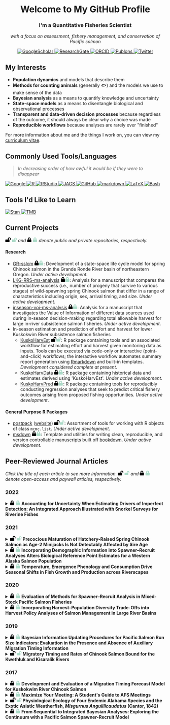 
<!-- This document was created by knitting the Rmarkdown file README.rmd -->
<h1 align="center">Welcome to My GitHub Profile</h1>
<h3 align="center">I'm a Quantitative Fisheries Scientist</h3>
<p align="center">
<em>with a focus on assessment, fishery management, and conservation of Pacific salmon</em>
</p>
<p align="center">
<a href="https://scholar.google.com/citations?user=kembVusAAAAJ&amp;hl=en">
<img src="http://img.shields.io/badge/-Google Scholar-2088FF?style=flat&amp;logo=google-scholar&amp;logoColor=ffffff" alt="GoogleScholar"/>
</a>
<a href="https://www.researchgate.net/profile/Benjamin-Staton">
<img src="http://img.shields.io/badge/-ResearchGate-2088FF?style=flat&amp;logo=researchgate&amp;logoColor=ffffff" alt="ResearchGate"/>
</a>
<a href="https://orcid.org/0000-0002-2342-3482">
<img src="http://img.shields.io/badge/-ORCID-2088FF?style=flat&amp;logo=ORCID&amp;logoColor=ffffff" alt="ORCID"/>
</a>
<a href="https://publons.com/researcher/3415841/benjamin-staton">
<img src="http://img.shields.io/badge/-Publons-2088FF?style=flat&amp;logo=Publons&amp;logoColor=ffffff" alt="Publons"/>
</a>
<a href="https://twitter.com/bstat0n">
<img src="http://img.shields.io/badge/-Twitter-2088FF?style=flat&amp;logo=Twitter&amp;logoColor=ffffff" alt="Twitter"/>
</a>
</p>

## My Interests

-   **Population dynamics** and models that describe them
-   **Methods for counting animals** (generally :fish:) and the models
    we use to make sense of the data
-   **Bayesian analysis** as a means to quantify knowledge and
    uncertainty
-   **State-space models** as a means to disentangle biological and
    observational processes
-   **Transparent and data-driven decision processes** because
    regardless of the outcome, it should always be clear why a choice
    was made
-   **Reproducible workflows** because analyses are rarely ever
    "finished"

For more information about me and the things I work on, you can view my
[curriculum
vitae](https://github.com/bstaton1/bstaton1/blob/master/assets/CV.pdf).

## Commonly Used Tools/Languages

> *In decreasing order of how awful it would be if they were to
> disappear*

<p>
<a href="https://www.google.com">
<img src="http://img.shields.io/badge/-Google-2088FF?style=flat&amp;logo=Google&amp;logoColor=ffffff" alt="Google"/>
</a>
<a href="https://www.r-project.org/">
<img src="http://img.shields.io/badge/-R-2088FF?style=flat&amp;logo=R&amp;logoColor=ffffff" alt="R"/>
</a>
<a href="https://rstudio.com/">
<img src="http://img.shields.io/badge/-RStudio-2088FF?style=flat&amp;logo=RStudio&amp;logoColor=ffffff" alt="RStudio"/>
</a>
<a href="http://mcmc-jags.sourceforge.net/">
<img src="http://img.shields.io/badge/-JAGS-2088FF?style=flat" alt="JAGS"/>
</a>
<a href="https://github.com/bstaton1">
<img src="http://img.shields.io/badge/-GitHub-2088FF?style=flat&amp;logo=github&amp;logoColor=ffffff" alt="GitHub"/>
</a>
<a href="https://www.markdownguide.org/">
<img src="http://img.shields.io/badge/-markdown-2088FF?style=flat&amp;logo=markdown&amp;logoColor=ffffff" alt="markdown"/>
</a>
<a href="https://www.latex-project.org/">
<img src="http://img.shields.io/badge/-LaTeX-2088FF?style=flat&amp;logo=latex&amp;logoColor=ffffff" alt="LaTeX"/>
</a>
<a href="https://www.gnu.org/software/bash/">
<img src="http://img.shields.io/badge/-Bash-2088FF?style=flat&amp;logo=gnu-bash&amp;logoColor=ffffff" alt="Bash"/>
</a>
</p>

## Tools I'd Like to Learn

<p>
<a href="https://mc-stan.org/">
<img src="http://img.shields.io/badge/-Stan-2088FF?style=flat" alt="Stan"/>
</a>
<a href="https://github.com/kaskr/adcomp/wiki">
<img src="http://img.shields.io/badge/-TMB-2088FF?style=flat" alt="TMB"/>
</a>
</p>

## Current Projects

<p>
<img src="https://raw.githubusercontent.com/bstaton1/bstaton1/add-grey-icons/assets/lock-open.svg#gh-light-mode-only" height="15"/>
<img src="https://raw.githubusercontent.com/bstaton1/bstaton1/add-grey-icons/assets/lock-open-dark.svg#gh-dark-mode-only" height="15"/>
<em>and</em>
<img src="https://raw.githubusercontent.com/bstaton1/bstaton1/add-grey-icons/assets/lock.svg#gh-light-mode-only" height="15"/>
<img src="https://raw.githubusercontent.com/bstaton1/bstaton1/add-grey-icons/assets/lock-dark.svg#gh-dark-mode-only" height="15"/>
<em>denote public and private repositories, respectively.</em>
</p>

#### Research

-   [GR-sslcm](https://github.com/bstaton1/GR-sslcm)
    <img src=https://raw.githubusercontent.com/bstaton1/bstaton1/add-grey-icons/assets/lock.svg#gh-light-mode-only height=15/><img src=https://raw.githubusercontent.com/bstaton1/bstaton1/add-grey-icons/assets/lock-dark.svg#gh-dark-mode-only height=15/>:
    Development of a state-space life cycle model for spring Chinook
    salmon in the Grande Ronde River basin of northeastern Oregon.
    *Under active development*.
-   [LKG-RRS-ms-analysis]()
    <img src=https://raw.githubusercontent.com/bstaton1/bstaton1/add-grey-icons/assets/lock.svg#gh-light-mode-only height=15/><img src=https://raw.githubusercontent.com/bstaton1/bstaton1/add-grey-icons/assets/lock-dark.svg#gh-dark-mode-only height=15/>:
    Analysis for a manuscript that compares the reproductive success
    (i.e., number of progeny that survive to various stages) of
    wild-spawning spring Chinook salmon that differ in a range of
    characteristics including origin, sex, arrival timing, and size.
    *Under active development*.
-   [inseason-voi-ms-analysis](https://github.com/bstaton1/inseason-voi-ms-analysis)
    <img src=https://raw.githubusercontent.com/bstaton1/bstaton1/add-grey-icons/assets/lock.svg#gh-light-mode-only height=15/><img src=https://raw.githubusercontent.com/bstaton1/bstaton1/add-grey-icons/assets/lock-dark.svg#gh-dark-mode-only height=15/>:
    Analysis for a manuscript that investigates the Value of Information
    of different data sources used during in-season decision-making
    regarding total allowable harvest for large in-river subsistence
    salmon fisheries. *Under active development*.
-   In-season estimation and prediction of effort and harvest for lower
    Kuskokwim River subsistence salmon fisheries
    -   [KuskoHarvEst](https://github.com/bstaton1/KuskoHarvEst)
        <img src=https://raw.githubusercontent.com/bstaton1/bstaton1/add-grey-icons/assets/lock-open.svg#gh-light-mode-only height=15/><img src=https://raw.githubusercontent.com/bstaton1/bstaton1/add-grey-icons/assets/lock-open-dark.svg#gh-dark-mode-only height=15/>:
        R package containing tools and an associated workflow for
        estimating effort and harvest given monitoring data as inputs.
        Tools can be executed via code-only or interactive
        (point-and-click) workflows; the interactive workflow automates
        summary report generation using
        [Rmarkdown](https://rmarkdown.rstudio.com/) and built-in
        templates. *Development considered complete at present*.
    -   [KuskoHarvData](https://github.com/bstaton1/KuskoHarvData)
        <img src=https://raw.githubusercontent.com/bstaton1/bstaton1/add-grey-icons/assets/lock.svg#gh-light-mode-only height=15/><img src=https://raw.githubusercontent.com/bstaton1/bstaton1/add-grey-icons/assets/lock-dark.svg#gh-dark-mode-only height=15/>:
        R package containing historical data and estimates derived using
        'KuskoHarvEst'. *Under active development*.
    -   [KuskoHarvPred](https://github.com/bstaton1/KuskoHarvPred)
        <img src=https://raw.githubusercontent.com/bstaton1/bstaton1/add-grey-icons/assets/lock.svg#gh-light-mode-only height=15/><img src=https://raw.githubusercontent.com/bstaton1/bstaton1/add-grey-icons/assets/lock-dark.svg#gh-dark-mode-only height=15/>:
        R package containing tools for reproducibly conducting
        regression analyses that seek to predict critical fishery
        outcomes arising from proposed fishing opportunities. *Under
        active development*.

#### General Purpose R Packages

-   [postpack](https://github.com/bstaton1/postpack)
    ([website](https://bstaton1.github.io/postpack/))
    <img src=https://raw.githubusercontent.com/bstaton1/bstaton1/add-grey-icons/assets/lock-open.svg#gh-light-mode-only height=15/><img src=https://raw.githubusercontent.com/bstaton1/bstaton1/add-grey-icons/assets/lock-open-dark.svg#gh-dark-mode-only height=15/>:
    Assortment of tools for working with R objects of class `mcmc.list`.
    *Under active development*.
-   [msdown](https://github.com/bstaton1/msdown)
    <img src=https://raw.githubusercontent.com/bstaton1/bstaton1/add-grey-icons/assets/lock.svg#gh-light-mode-only height=15/><img src=https://raw.githubusercontent.com/bstaton1/bstaton1/add-grey-icons/assets/lock-dark.svg#gh-dark-mode-only height=15/>:
    Template and utilities for writing clean, reproducible, and version
    controllable manuscripts built off
    [bookdown](https://pkgs.rstudio.com/bookdown). *Under active
    development*.

## Peer-Reviewed Journal Articles

<p>
<em>Click the title of each article to see more information.</em>
<img src="https://raw.githubusercontent.com/bstaton1/bstaton1/add-grey-icons/assets/lock-open.svg#gh-light-mode-only" height="15"/>
<img src="https://raw.githubusercontent.com/bstaton1/bstaton1/add-grey-icons/assets/lock-open-dark.svg#gh-dark-mode-only" height="15"/>
<em>and</em>
<img src="https://raw.githubusercontent.com/bstaton1/bstaton1/add-grey-icons/assets/lock.svg#gh-light-mode-only" height="15"/>
<img src="https://raw.githubusercontent.com/bstaton1/bstaton1/add-grey-icons/assets/lock-dark.svg#gh-dark-mode-only" height="15"/>
<em>denote open-access and paywall articles, respectively.</em>
</p>

### 2022

<details>
<summary>
<img src="https://raw.githubusercontent.com/bstaton1/bstaton1/add-grey-icons/assets/lock.svg#gh-light-mode-only" height="15"/>
<img src="https://raw.githubusercontent.com/bstaton1/bstaton1/add-grey-icons/assets/lock-dark.svg#gh-dark-mode-only" height="15"/>
<strong>Accounting for Uncertainty When Estimating Drivers of Imperfect Detection: An Integrated Approach Illustrated with Snorkel Surveys for Riverine Fishes</strong>
</summary>
<p></p>
<img src="https://raw.githubusercontent.com/bstaton1/bstaton1/add-grey-icons/assets/book.svg#gh-light-mode-only" height="15"/>
<img src="https://raw.githubusercontent.com/bstaton1/bstaton1/add-grey-icons/assets/book-dark.svg#gh-dark-mode-only" height="15"/>
<strong>
<em>JOURNAL</em>
</strong>
<p>
<em>Fisheries Research,</em>
249: 106209
<br/>
<a href="https://doi.org/10.1016/j.fishres.2021.106209">
<img src="https://zenodo.org/badge/DOI/10.1016/j.fishres.2021.106209.svg" alt="DOI"/>
</a>
<br/>
</p>
<img src="https://raw.githubusercontent.com/bstaton1/bstaton1/add-grey-icons/assets/users.svg#gh-light-mode-only" height="15"/>
<img src="https://raw.githubusercontent.com/bstaton1/bstaton1/add-grey-icons/assets/users-dark.svg#gh-dark-mode-only" height="15"/>
<strong>
<em>AUTHORS</em>
</strong>
<p><strong>Staton, B. A,</strong> C. Justice, S. White, E. R. Sedell, L. A. Burns, and M. J. Kaylor</p>
<img src="https://raw.githubusercontent.com/bstaton1/bstaton1/add-grey-icons/assets/book-reader.svg#gh-light-mode-only" height="15"/>
<img src="https://raw.githubusercontent.com/bstaton1/bstaton1/add-grey-icons/assets/book-reader-dark.svg#gh-dark-mode-only" height="15"/>
<strong>
<em>ABSTRACT</em>
</strong>
<p align="justify">Imperfect detection is a common issue affecting the accuracy of surveys that quantify animal abundance and distribution. To quantify detectability, counts are often calibrated to independent measures of abundance (e.g., via mark-recapture) but stochastic sampling variability in both data types is not typically accounted for. This practice may cause detectability to be quantified inaccurately and lead to overly confident predictions for out-of-sample applications. Our objective was to develop, apply, and simulation-test an integrated approach for quantifying detectability that better-accommodates uncertainty in the data. The method assumes mark-recapture and count surveys sample the same local abundance with error, allowing the construction of a joint likelihood function for both data sets. The model estimates coefficients that link detection probability to local covariates through a logit-linear model, which enables correcting counts for imperfect detection in locations where mark-recapture data are unavailable. We illustrate the application of the model with an empirical data set of over 100 paired snorkel count and mark-recapture electrofishing surveys for riverine salmonids in northeastern Oregon. Covariates that best explained heterogeneity in detectability included species, visibility, and channel unit type and depth, though substantial variability was attributed to site-level random effects. Estimated detection probability ranged from 0.02 to 0.92 among surveys and was higher for Chinook Salmon (<em>Oncorhynchus tshawytscha</em>) juveniles (mean: 0.38) than for steelhead/Rainbow Trout (<em>O. mykiss</em>; mean: 0.24). Simulation analyses revealed that our integrated model performed better (relative to a method that treated mark-recapture abundance estimates as known without error) with respect to (i) selection of covariates, (ii) credible interval coverage, (iii) accuracy of estimated random variability terms, and (iv) reduced sensitivity to violated mark-recapture assumptions surrounding behavioral effects. This model represents an improvement over simpler calibration methods, particularly for snorkel surveys, by applying more a rigorous statistical treatment of sources of variability while explicitly describing the mechanistic link between local conditions and detectability. The analytical methods we illustrate are general and could be broadly applied to quantify detectability in other biological surveys with paired abundance and count data.</p>
<img src="https://raw.githubusercontent.com/bstaton1/bstaton1/add-grey-icons/assets/code.svg#gh-light-mode-only" height="15"/>
<img src="https://raw.githubusercontent.com/bstaton1/bstaton1/add-grey-icons/assets/code-dark.svg#gh-dark-mode-only" height="15"/>
<strong>
<em>CODE/DATA</em>
</strong>
<br/>
<strong>Repository:</strong>
<a href="https://github.com/bstaton1/snk-eff-ms-analysis">bstaton1/snk-eff-ms-analysis</a>
<br/>
<strong>Archive:</strong>
<a href="https://doi.org/10.5281/zenodo.3928691">
<img src="https://zenodo.org/badge/DOI/10.5281/zenodo.3928691.svg" alt="DOI"/>
</a>
<p></p>
</details>

### 2021

<details>
<summary>
<img src="https://raw.githubusercontent.com/bstaton1/bstaton1/add-grey-icons/assets/lock-open.svg#gh-light-mode-only" height="15"/>
<img src="https://raw.githubusercontent.com/bstaton1/bstaton1/add-grey-icons/assets/lock-open-dark.svg#gh-dark-mode-only" height="15"/>
<strong>Precocious Maturation of Hatchery-Raised Spring Chinook Salmon as Age-2 Minijacks Is Not Detectably Affected by Sire Age</strong>
</summary>
<p></p>
<img src="https://raw.githubusercontent.com/bstaton1/bstaton1/add-grey-icons/assets/book.svg#gh-light-mode-only" height="15"/>
<img src="https://raw.githubusercontent.com/bstaton1/bstaton1/add-grey-icons/assets/book-dark.svg#gh-dark-mode-only" height="15"/>
<strong>
<em>JOURNAL</em>
</strong>
<p>
<em>Transactions of the American Fisheries Society,</em>
In Press
<br/>
<a href="https://doi.org/10.1002/tafs.10343">
<img src="https://zenodo.org/badge/DOI/10.1002/tafs.10343.svg" alt="DOI"/>
</a>
<br/>
</p>
<img src="https://raw.githubusercontent.com/bstaton1/bstaton1/add-grey-icons/assets/users.svg#gh-light-mode-only" height="15"/>
<img src="https://raw.githubusercontent.com/bstaton1/bstaton1/add-grey-icons/assets/users-dark.svg#gh-dark-mode-only" height="15"/>
<strong>
<em>AUTHORS</em>
</strong>
<p>Galbreath, P. F, <strong>B. A. Staton</strong>, H. M. Nuetzel, C. A. Stockton, C. M. Knudsen, L. R. Medeiros, I. J. Koch, W. J. Bosch, and A. L. Pierce</p>
<img src="https://raw.githubusercontent.com/bstaton1/bstaton1/add-grey-icons/assets/book-reader.svg#gh-light-mode-only" height="15"/>
<img src="https://raw.githubusercontent.com/bstaton1/bstaton1/add-grey-icons/assets/book-reader-dark.svg#gh-dark-mode-only" height="15"/>
<strong>
<em>ABSTRACT</em>
</strong>
<p align="justify">Juvenile males produced in spring Chinook Salmon <em>Oncorhynchus tshawytscha</em> hatchery programs can exhibit high rates of maturation in freshwater as 2-year-old "minijacks." This phenomenon is associated with high feeding rates and increased size and/or growth that juveniles experience in the hatchery environment, though studies also support a genetic component affecting age of maturation among salmonids, including precocious maturation in freshwater. This prompted a study to test whether the age of natural-origin spring Chinook Salmon broodstock affects the rate at which their hatchery-raised male progeny mature as age-2 minijacks. In three consecutive brood years, we factorially mated age-4 adult females with age-3, age-4, and age-5 adult (jacks) male broodstock. In the latter two brood years, we also incorporated age-1 precocious parr (microjacks) as sires. After communal rearing to the smolt stage (age 1), male juveniles were characterized as immature or as maturing minijacks based on plasma 11-ketotestosterone concentration, and each was identified to its respective full-sib progeny group via genetic parentage analysis. A generalized linear mixed model, performed for each brood year separately, was used to characterize expected precocious maturation rates by sire age, while controlling for potential effects of smolt body weight and individual parent identities. Multiple comparisons across sire ages within brood years were used to evaluate relative rates of precocious maturation. Estimates of the probability of minijack maturation among families within sire ages and brood years varied from as much as 0% to 100%, and no consistent effect of sire age on precocious maturation rate was observed. Exploratory analyses investigating additional effects of egg size, dam length, and spawn date also failed to identify consistent predictors of precocious maturation. Instead, variability was largely attributed to both dam- and sire-specific effects, indicating a heritable component to precocious maturation, though not detectably associated with other measured attributes.</p>
<img src="https://raw.githubusercontent.com/bstaton1/bstaton1/add-grey-icons/assets/code.svg#gh-light-mode-only" height="15"/>
<img src="https://raw.githubusercontent.com/bstaton1/bstaton1/add-grey-icons/assets/code-dark.svg#gh-dark-mode-only" height="15"/>
<strong>
<em>CODE/DATA</em>
</strong>
<br/>
<strong>Repository:</strong>
<a href="https://github.com/bstaton1/cesrf-minijack-rates">bstaton1/cesrf-minijack-rates</a>
<br/>
<strong>Archive:</strong>
<a href="https://doi.org/10.5281/zenodo.4730682">
<img src="https://zenodo.org/badge/DOI/10.5281/zenodo.4730682.svg" alt="DOI"/>
</a>
<p></p>
</details>
<details>
<summary>
<img src="https://raw.githubusercontent.com/bstaton1/bstaton1/add-grey-icons/assets/lock.svg#gh-light-mode-only" height="15"/>
<img src="https://raw.githubusercontent.com/bstaton1/bstaton1/add-grey-icons/assets/lock-dark.svg#gh-dark-mode-only" height="15"/>
<strong>Incorporating Demographic Information into Spawner&#8211;Recruit Analyses Alters Biological Reference Point Estimates for a Western Alaska Salmon Population</strong>
</summary>
<p></p>
<img src="https://raw.githubusercontent.com/bstaton1/bstaton1/add-grey-icons/assets/book.svg#gh-light-mode-only" height="15"/>
<img src="https://raw.githubusercontent.com/bstaton1/bstaton1/add-grey-icons/assets/book-dark.svg#gh-dark-mode-only" height="15"/>
<strong>
<em>JOURNAL</em>
</strong>
<p>
<em>Canadian Journal of Fisheries and Aquatic Sciences,</em>
78(12): 1755-1769
<br/>
<a href="https://doi.org/10.1139/cjfas-2020-0478">
<img src="https://zenodo.org/badge/DOI/10.1139/cjfas-2020-0478.svg" alt="DOI"/>
</a>
<br/>
</p>
<img src="https://raw.githubusercontent.com/bstaton1/bstaton1/add-grey-icons/assets/users.svg#gh-light-mode-only" height="15"/>
<img src="https://raw.githubusercontent.com/bstaton1/bstaton1/add-grey-icons/assets/users-dark.svg#gh-dark-mode-only" height="15"/>
<strong>
<em>AUTHORS</em>
</strong>
<p><strong>Staton, B. A,</strong> M. J. Catalano, S. J. Fleischman, and J. Ohlberger</p>
<img src="https://raw.githubusercontent.com/bstaton1/bstaton1/add-grey-icons/assets/book-reader.svg#gh-light-mode-only" height="15"/>
<img src="https://raw.githubusercontent.com/bstaton1/bstaton1/add-grey-icons/assets/book-reader-dark.svg#gh-dark-mode-only" height="15"/>
<strong>
<em>ABSTRACT</em>
</strong>
<p align="justify">Changes over time in age, sex, and length-at-age of returning Pacific salmon have been widely observed, suggesting concurrent declines in per capita reproductive output. Thus, assessment models assuming stationary reproductive output may inaccurately estimate biological reference points that inform harvest policies. We extended age-structured state-space spawner&#8211;recruit models to accommodate demographic time trends and fishery selectivity to investigate temporal changes in reference points using Kuskokwim River Chinook salmon (<em>Oncorhynchus tshawytscha</em>). We illustrate that observed demographic changes have likely reduced per capita reproductive output in an additive manner, for example, models including changes in both length-at-age and age composition showed larger declines than models incorporating only one time trend. Translated into biological reference points using a yield-per-recruit algorithm, we found escapement needed for maximum sustained catch has likely increased over time, but the magnitude further depended on size-selective harvest (i.e., larger increases for reference points based on larger mesh gillnets). Compared to traditional salmon assessments, our approach that acknowledges demographic time trends allows more complete use of available data and facilitates evaluating trade-offs among gear-specific harvest policies.</p>
<img src="https://raw.githubusercontent.com/bstaton1/bstaton1/add-grey-icons/assets/code.svg#gh-light-mode-only" height="15"/>
<img src="https://raw.githubusercontent.com/bstaton1/bstaton1/add-grey-icons/assets/code-dark.svg#gh-dark-mode-only" height="15"/>
<strong>
<em>CODE/DATA</em>
</strong>
<br/>
<strong>Repository:</strong>
<a href="https://github.com/bstaton1/esc-qual-ms-analysis">bstaton1/esc-qual-ms-analysis</a>
<br/>
<strong>Archive:</strong>
<a href="https://doi.org/10.5281/zenodo.4382757">
<img src="https://zenodo.org/badge/DOI/10.5281/zenodo.4382757.svg" alt="DOI"/>
</a>
<p></p>
</details>
<details>
<summary>
<img src="https://raw.githubusercontent.com/bstaton1/bstaton1/add-grey-icons/assets/lock.svg#gh-light-mode-only" height="15"/>
<img src="https://raw.githubusercontent.com/bstaton1/bstaton1/add-grey-icons/assets/lock-dark.svg#gh-dark-mode-only" height="15"/>
<strong>Temperature, Emergence Phenology and Consumption Drive Seasonal Shifts in Fish Growth and Production across Riverscapes</strong>
</summary>
<p></p>
<img src="https://raw.githubusercontent.com/bstaton1/bstaton1/add-grey-icons/assets/book.svg#gh-light-mode-only" height="15"/>
<img src="https://raw.githubusercontent.com/bstaton1/bstaton1/add-grey-icons/assets/book-dark.svg#gh-dark-mode-only" height="15"/>
<strong>
<em>JOURNAL</em>
</strong>
<p>
<em>Journal of Animal Ecology,</em>
90(7): 1727-1741
<br/>
<a href="https://doi.org/10.1111/1365-2656.13491">
<img src="https://zenodo.org/badge/DOI/10.1111/1365-2656.13491.svg" alt="DOI"/>
</a>
<br/>
</p>
<img src="https://raw.githubusercontent.com/bstaton1/bstaton1/add-grey-icons/assets/users.svg#gh-light-mode-only" height="15"/>
<img src="https://raw.githubusercontent.com/bstaton1/bstaton1/add-grey-icons/assets/users-dark.svg#gh-dark-mode-only" height="15"/>
<strong>
<em>AUTHORS</em>
</strong>
<p>Kaylor, M. J, C. Justice, J. B. Armstrong, <strong>B. A. Staton</strong>, L. A. Burns, E. Sedell, and S. M. White</p>
<img src="https://raw.githubusercontent.com/bstaton1/bstaton1/add-grey-icons/assets/book-reader.svg#gh-light-mode-only" height="15"/>
<img src="https://raw.githubusercontent.com/bstaton1/bstaton1/add-grey-icons/assets/book-reader-dark.svg#gh-dark-mode-only" height="15"/>
<strong>
<em>ABSTRACT</em>
</strong>
<p align="justify">(1) Changes in biophysical conditions through time generate spatial and temporal variability in habitat quality across landscapes. For river ecosystems, researchers are increasingly able to characterize spatial and temporal patterns in habitat conditions, referred to as shifting habitat mosaics, yet rarely demonstrate how this translates into corresponding biological processes such as organism growth and production. (2) We assessed spatial patterns and processes determining seasonal changes in juvenile Chinook Salmon <em>Oncorhynchus tshawytscha</em> size, growth and production over 30&#8211;40 km in two NE Oregon subbasins. (3) We quantified seasonal patterns of growth by combining estimated emergence dates and body size distributions in July and September. We then used analysis of bioenergetics, empirical fish diets and spatial models incorporating temperature, habitat and population density to evaluate mechanisms driving spatiotemporal patterns of growth. Lastly, we quantified seasonal contributions to individual fish growth and to total production as a function of position within the stream network. (4) Spatial heterogeneity in incubation temperatures corresponded to later estimated emergence timing with distance upstream in both subbasins. During spring, estimated growth rates decreased with distance upstream, and coupled with emergence patterns, resulted in pronounced longitudinal gradients in body size by July. During summer, spatial patterns of growth reversed, with greater diet ration sizes and growth efficiencies upstream than downstream. These opposing spatiotemporal patterns of emergence timing and seasonal growth rates produced longitudinal gradients in the proportion of fish growth achieved in spring versus summer, with up to 80% of an individual's growth occurring in spring at downstream sites but as low as 10% at upstream sites. Coupling longitudinal patterns of fish density and growth revealed that in one subbasin the majority (65%) of total production occurred in spring, while in the other, in which fish were concentrated in headwaters, the majority (60%) of production occurred in summer. (5) While recent work has emphasized inter-annual shifts in fish production across large spatial scales, this study demonstrates that longitudinal gradients of fish growth and production can reverse across seasons, and reveals important contributions of warmer, downstream habitats to overall production that occurred during cooler times of the year.</p>
<img src="https://raw.githubusercontent.com/bstaton1/bstaton1/add-grey-icons/assets/code.svg#gh-light-mode-only" height="15"/>
<img src="https://raw.githubusercontent.com/bstaton1/bstaton1/add-grey-icons/assets/code-dark.svg#gh-dark-mode-only" height="15"/>
<strong>
<em>CODE/DATA</em>
</strong>
<br/>
<strong>Repository:</strong>
<a href="https://github.com/mjkaylor/JoAE_data_archive">mjkaylor/JoAE_data_archive</a>
<br/>
<strong>Archive:</strong>
<a href="https://doi.org/10.5281/zenodo.4627774">
<img src="https://zenodo.org/badge/DOI/10.5281/zenodo.4627774.svg" alt="DOI"/>
</a>
<p></p>
</details>

### 2020

<details>
<summary>
<img src="https://raw.githubusercontent.com/bstaton1/bstaton1/add-grey-icons/assets/lock.svg#gh-light-mode-only" height="15"/>
<img src="https://raw.githubusercontent.com/bstaton1/bstaton1/add-grey-icons/assets/lock-dark.svg#gh-dark-mode-only" height="15"/>
<strong>Evaluation of Methods for Spawner&#8211;Recruit Analysis in Mixed-Stock Pacific Salmon Fisheries</strong>
</summary>
<p></p>
<img src="https://raw.githubusercontent.com/bstaton1/bstaton1/add-grey-icons/assets/book.svg#gh-light-mode-only" height="15"/>
<img src="https://raw.githubusercontent.com/bstaton1/bstaton1/add-grey-icons/assets/book-dark.svg#gh-dark-mode-only" height="15"/>
<strong>
<em>JOURNAL</em>
</strong>
<p>
<em>Canadian Journal of Fisheries and Aquatic Sciences,</em>
77(7): 1149-1162
<br/>
<a href="https://doi.org/10.1139/cjfas-2019-0281">
<img src="https://zenodo.org/badge/DOI/10.1139/cjfas-2019-0281.svg" alt="DOI"/>
</a>
<br/>
</p>
<img src="https://raw.githubusercontent.com/bstaton1/bstaton1/add-grey-icons/assets/users.svg#gh-light-mode-only" height="15"/>
<img src="https://raw.githubusercontent.com/bstaton1/bstaton1/add-grey-icons/assets/users-dark.svg#gh-dark-mode-only" height="15"/>
<strong>
<em>AUTHORS</em>
</strong>
<p><strong>Staton, B. A,</strong> M. J. Catalano, B. M. Connors, L. G. C. Jr, M. L. Jones, C. J. Walters, S. J. Fleischman, and D. C. Gwinn</p>
<img src="https://raw.githubusercontent.com/bstaton1/bstaton1/add-grey-icons/assets/book-reader.svg#gh-light-mode-only" height="15"/>
<img src="https://raw.githubusercontent.com/bstaton1/bstaton1/add-grey-icons/assets/book-reader-dark.svg#gh-dark-mode-only" height="15"/>
<strong>
<em>ABSTRACT</em>
</strong>
<p align="justify">Salmon populations harvested in mixed-stock fisheries can exhibit genotypic, behavioral, and life history diversity that can lead to heterogeneity in population productivity and size. Methods to quantify this heterogeneity among populations in mixed-stock fisheries are not well-established but are critical to assessing harvest&#8211;biodiversity trade-offs when setting harvest policies. We developed an integrated, age-structured, state-space model that allows for more complete use of available data and sharing of information than simpler methods. We compared a suite of state-space models of varying structural complexity to simpler regression-based approaches and, as an example case, fitted them to data from 13 Chinook salmon (<em>Oncorhynchus tshawytscha</em>) populations in the Kuskokwim drainage in western Alaska. We found biological and policy conclusions were largely consistent among state-space models but differed strongly from regression-based approaches. Simulation trials illustrated our state-space models were largely unbiased with respect to spawner&#8211;recruit parameters, abundance states, and derived biological reference points, whereas the regression-based approaches showed substantial bias. These findings suggest our state-space model shows promise for informing harvest policy evaluations of harvest&#8211;biodiversity trade-offs in mixed-stock salmon fisheries.</p>
<img src="https://raw.githubusercontent.com/bstaton1/bstaton1/add-grey-icons/assets/code.svg#gh-light-mode-only" height="15"/>
<img src="https://raw.githubusercontent.com/bstaton1/bstaton1/add-grey-icons/assets/code-dark.svg#gh-dark-mode-only" height="15"/>
<strong>
<em>CODE/DATA</em>
</strong>
<br/>
<strong>Repository:</strong>
<a href="https://github.com/bstaton1/mixed-stockSRA">bstaton1/mixed-stockSRA</a>
<br/>
<strong>Archive:</strong>
<a href="https://doi.org/10.5281/zenodo.3375006">
<img src="https://zenodo.org/badge/DOI/10.5281/zenodo.3375006.svg" alt="DOI"/>
</a>
<p></p>
</details>
<details>
<summary>
<img src="https://raw.githubusercontent.com/bstaton1/bstaton1/add-grey-icons/assets/lock.svg#gh-light-mode-only" height="15"/>
<img src="https://raw.githubusercontent.com/bstaton1/bstaton1/add-grey-icons/assets/lock-dark.svg#gh-dark-mode-only" height="15"/>
<strong>Incorporating Harvest&#8211;Population Diversity Trade-Offs into Harvest Policy Analyses of Salmon Management in Large River Basins</strong>
</summary>
<p></p>
<img src="https://raw.githubusercontent.com/bstaton1/bstaton1/add-grey-icons/assets/book.svg#gh-light-mode-only" height="15"/>
<img src="https://raw.githubusercontent.com/bstaton1/bstaton1/add-grey-icons/assets/book-dark.svg#gh-dark-mode-only" height="15"/>
<strong>
<em>JOURNAL</em>
</strong>
<p>
<em>Canadian Journal of Fisheries and Aquatic Sciences,</em>
77(6): 1076-1089
<br/>
<a href="https://doi.org/10.1139/cjfas-2019-0282">
<img src="https://zenodo.org/badge/DOI/10.1139/cjfas-2019-0282.svg" alt="DOI"/>
</a>
<br/>
</p>
<img src="https://raw.githubusercontent.com/bstaton1/bstaton1/add-grey-icons/assets/users.svg#gh-light-mode-only" height="15"/>
<img src="https://raw.githubusercontent.com/bstaton1/bstaton1/add-grey-icons/assets/users-dark.svg#gh-dark-mode-only" height="15"/>
<strong>
<em>AUTHORS</em>
</strong>
<p>Connors, B. M, <strong>B. Staton</strong>, L. Coggins, C. Walters, M. Jones, D. Gwinn, M. Catalano, and S. Fleischman</p>
<img src="https://raw.githubusercontent.com/bstaton1/bstaton1/add-grey-icons/assets/book-reader.svg#gh-light-mode-only" height="15"/>
<img src="https://raw.githubusercontent.com/bstaton1/bstaton1/add-grey-icons/assets/book-reader-dark.svg#gh-dark-mode-only" height="15"/>
<strong>
<em>ABSTRACT</em>
</strong>
<p align="justify">Accounting for population diversity can be critical to the sustainable management of mixed-stock fisheries because harvest rates that can be sustained by productive populations may come at the cost of overfishing less productive ones. While these harvest&#8211;diversity trade-offs are well-recognized, their consequences for harvest policy performance are not often explicitly evaluated in contemporary fisheries management. We use closed-loop simulations to evaluate the ability of alternative harvest policies to meet population diversity and fishery objectives for one of the largest subsistence Chinook salmon (<em>Oncorhynchus tshawytscha</em>) fisheries in the world (Kuskokwim River Basin in western Alaska). We found clear evidence of population diversity that resulted in asymmetric trade-offs among fishery and conservation objectives whereby policies that forgo relatively small amounts of harvest result in relatively large increases in equitable access to Chinook and elimination of risk of weak stock extirpation. The performance of alternative harvest policies, and the magnitude of trade-offs, were sensitive to regime shifts and uncertainty in the drivers of recruitment variation. However, we found that harvest policies that prioritized meeting minimum subsistence needs were unlikely to jeopardize long-term sustainability.</p>
<img src="https://raw.githubusercontent.com/bstaton1/bstaton1/add-grey-icons/assets/code.svg#gh-light-mode-only" height="15"/>
<img src="https://raw.githubusercontent.com/bstaton1/bstaton1/add-grey-icons/assets/code-dark.svg#gh-dark-mode-only" height="15"/>
<strong>
<em>CODE/DATA</em>
</strong>
<br/>
<strong>Repository:</strong>
<a href="https://github.com/brendanmichaelconnors/Kusko-harvest-diversity-tradeoffs">brendanmichaelconnors/Kusko-harvest-diversity-tradeoffs</a>
<br/>
<strong>Archive:</strong>
<a href="https://doi.org/10.5281/zenodo.3375124">
<img src="https://zenodo.org/badge/DOI/10.5281/zenodo.3375124.svg" alt="DOI"/>
</a>
<p></p>
</details>

### 2019

<details>
<summary>
<img src="https://raw.githubusercontent.com/bstaton1/bstaton1/add-grey-icons/assets/lock.svg#gh-light-mode-only" height="15"/>
<img src="https://raw.githubusercontent.com/bstaton1/bstaton1/add-grey-icons/assets/lock-dark.svg#gh-dark-mode-only" height="15"/>
<strong>Bayesian Information Updating Procedures for Pacific Salmon Run Size Indicators: Evaluation in the Presence and Absence of Auxiliary Migration Timing Information</strong>
</summary>
<p></p>
<img src="https://raw.githubusercontent.com/bstaton1/bstaton1/add-grey-icons/assets/book.svg#gh-light-mode-only" height="15"/>
<img src="https://raw.githubusercontent.com/bstaton1/bstaton1/add-grey-icons/assets/book-dark.svg#gh-dark-mode-only" height="15"/>
<strong>
<em>JOURNAL</em>
</strong>
<p>
<em>Canadian Journal of Fisheries and Aquatic Sciences,</em>
76(10): 419-431
<br/>
<a href="https://doi.org/10.1139/cjfas-2018-0176">
<img src="https://zenodo.org/badge/DOI/10.1139/cjfas-2018-0176.svg" alt="DOI"/>
</a>
<br/>
</p>
<img src="https://raw.githubusercontent.com/bstaton1/bstaton1/add-grey-icons/assets/users.svg#gh-light-mode-only" height="15"/>
<img src="https://raw.githubusercontent.com/bstaton1/bstaton1/add-grey-icons/assets/users-dark.svg#gh-dark-mode-only" height="15"/>
<strong>
<em>AUTHORS</em>
</strong>
<p>Staton, B. A. and M. J. Catalano</p>
<img src="https://raw.githubusercontent.com/bstaton1/bstaton1/add-grey-icons/assets/book-reader.svg#gh-light-mode-only" height="15"/>
<img src="https://raw.githubusercontent.com/bstaton1/bstaton1/add-grey-icons/assets/book-reader-dark.svg#gh-dark-mode-only" height="15"/>
<strong>
<em>ABSTRACT</em>
</strong>
<p align="justify">Preseason forecasts of Pacific salmon run size are notoriously uncertain and are thus often updated using various abundance indices collected during the run. However, interpretation of these in-season indices is confounded by uncertainty in migration timing. We assessed the performance of two Bayesian information-updating procedures for Kuskokwim River Chinook salmon (<em>Oncorhynchus tshawytscha</em>), one that uses auxiliary run timing information and one that does not, and compared the performance with methods that did not involve updating. We found that in-season Bayesian updating provided more accurate run size estimates during the time when harvest decisions needed to be made, but that the incorporation of run timing forecasts had little utility in terms of providing more accurate run size estimates. The latter finding is conditional on the performance of the run timing forecast model we used; a more accurate timing forecast model might yield a different conclusion. The Bayesian approach we developed provided a probabilistic expression of run size beliefs, which could be useful in a transparent risk-assessment framework for setting and altering harvest targets during the season.</p>
<img src="https://raw.githubusercontent.com/bstaton1/bstaton1/add-grey-icons/assets/code.svg#gh-light-mode-only" height="15"/>
<img src="https://raw.githubusercontent.com/bstaton1/bstaton1/add-grey-icons/assets/code-dark.svg#gh-dark-mode-only" height="15"/>
<strong>
<em>CODE/DATA</em>
</strong>
<br/>
<strong>Repository:</strong>
<a href="https://github.com/10.5281/zenodo.1467683">10.5281/zenodo.1467683</a>
<br/>
<strong>Archive:</strong>
<a href="https://doi.org/inseason-update-ms-analysis">
<img src="https://zenodo.org/badge/DOI/inseason-update-ms-analysis.svg" alt="DOI"/>
</a>
<p></p>
</details>
<details>
<summary>
<img src="https://raw.githubusercontent.com/bstaton1/bstaton1/add-grey-icons/assets/lock-open.svg#gh-light-mode-only" height="15"/>
<img src="https://raw.githubusercontent.com/bstaton1/bstaton1/add-grey-icons/assets/lock-open-dark.svg#gh-dark-mode-only" height="15"/>
<strong>Migratory Timing and Rates of Chinook Salmon Bound for the Kwethluk and Kisaralik Rivers</strong>
</summary>
<p></p>
<img src="https://raw.githubusercontent.com/bstaton1/bstaton1/add-grey-icons/assets/book.svg#gh-light-mode-only" height="15"/>
<img src="https://raw.githubusercontent.com/bstaton1/bstaton1/add-grey-icons/assets/book-dark.svg#gh-dark-mode-only" height="15"/>
<strong>
<em>JOURNAL</em>
</strong>
<p>
<em>Journal of Fish and Wildlife Management,</em>
10(2): 419-431
<br/>
<a href="https://doi.org/10.3996/082018-JFWM-074">
<img src="https://zenodo.org/badge/DOI/10.3996/082018-JFWM-074.svg" alt="DOI"/>
</a>
<br/>
</p>
<img src="https://raw.githubusercontent.com/bstaton1/bstaton1/add-grey-icons/assets/users.svg#gh-light-mode-only" height="15"/>
<img src="https://raw.githubusercontent.com/bstaton1/bstaton1/add-grey-icons/assets/users-dark.svg#gh-dark-mode-only" height="15"/>
<strong>
<em>AUTHORS</em>
</strong>
<p>Moses, A. P, <strong>B. A. Staton</strong>, and N. J. Smith</p>
<img src="https://raw.githubusercontent.com/bstaton1/bstaton1/add-grey-icons/assets/book-reader.svg#gh-light-mode-only" height="15"/>
<img src="https://raw.githubusercontent.com/bstaton1/bstaton1/add-grey-icons/assets/book-reader-dark.svg#gh-dark-mode-only" height="15"/>
<strong>
<em>ABSTRACT</em>
</strong>
<p align="justify">Detailed information regarding migratory behavior (i.e., phenology and rate of travel) of specific Pacific salmon Oncorhynchus spp. substocks can be used to design management strategies focused on protecting substocks from harvest when desired; however, this information is often lacking. The Kwethluk and Kisaralik rivers are two tributaries of the lower Kuskokwim River that originate and flow through the Yukon Delta National Wildlife Refuge in western Alaska. Although these two systems are the primary Chinook Salmon&#8211;producing tributaries within the Yukon Delta National Wildlife Refuge, little is known about migratory behavior of Chinook Salmon destined for these rivers. In 2015 and 2016, 119 Chinook Salmon tagged with radio telemetry transmitters entered either the Kwethluk or Kisaralik Rivers and were tracked throughout their migration to their assumed final spawning location using both ground- and aerial-based tracking methods. We compared migration timing and swim speeds between fish bound for these two rivers and between fish of different sizes and compared the consistency among the 2 y. In general, we found that fish bound for the Kwethluk and Kisaralik rivers exhibited similar migration behaviors in 2015 and 2016, including entry timing into the Kuskokwim River and migration rates once in the tributaries. A key finding was that Chinook Salmon swam fastest (range of means between years: 20&#8211;45 km/d) in the main-stem Kuskokwim River and slowed significantly (4&#8211;15 km/d) upon entry into lower portions of the tributaries. Our findings have relevance for harvest management strategies; for example, temporal fishery closures will impact Chinook Salmon bound for both the Kwethluk and Kisaralik rivers equally given their broad overlap in entry timing, and individuals will remain vulnerable to harvest for longer periods when located in tributaries rather than the portion of the main-stem directly below the tributary confluences.</p>
<img src="https://raw.githubusercontent.com/bstaton1/bstaton1/add-grey-icons/assets/code.svg#gh-light-mode-only" height="15"/>
<img src="https://raw.githubusercontent.com/bstaton1/bstaton1/add-grey-icons/assets/code-dark.svg#gh-dark-mode-only" height="15"/>
<strong>
<em>CODE/DATA</em>
</strong>
<br/>
<strong>Repository:</strong>
Not Available
<br/>
<strong>Archive:</strong>
<a href="https://doi.org/10.3996/082018-JFWM-074.S1">
<img src="https://zenodo.org/badge/DOI/10.3996/082018-JFWM-074.S1.svg" alt="DOI"/>
</a>
<p></p>
</details>

### 2017

<details>
<summary>
<img src="https://raw.githubusercontent.com/bstaton1/bstaton1/add-grey-icons/assets/lock.svg#gh-light-mode-only" height="15"/>
<img src="https://raw.githubusercontent.com/bstaton1/bstaton1/add-grey-icons/assets/lock-dark.svg#gh-dark-mode-only" height="15"/>
<strong>Development and Evaluation of a Migration Timing Forecast Model for Kuskokwim River Chinook Salmon</strong>
</summary>
<p></p>
<img src="https://raw.githubusercontent.com/bstaton1/bstaton1/add-grey-icons/assets/book.svg#gh-light-mode-only" height="15"/>
<img src="https://raw.githubusercontent.com/bstaton1/bstaton1/add-grey-icons/assets/book-dark.svg#gh-dark-mode-only" height="15"/>
<strong>
<em>JOURNAL</em>
</strong>
<p>
<em>Fisheries Research,</em>
194: 9-21
<br/>
<a href="https://doi.org/10.1016/j.fishres.2017.05.003">
<img src="https://zenodo.org/badge/DOI/10.1016/j.fishres.2017.05.003.svg" alt="DOI"/>
</a>
<br/>
</p>
<img src="https://raw.githubusercontent.com/bstaton1/bstaton1/add-grey-icons/assets/users.svg#gh-light-mode-only" height="15"/>
<img src="https://raw.githubusercontent.com/bstaton1/bstaton1/add-grey-icons/assets/users-dark.svg#gh-dark-mode-only" height="15"/>
<strong>
<em>AUTHORS</em>
</strong>
<p><strong>Staton, B. A,</strong> M. J. Catalano, T. M. Farmer, A. Abebe, and F. S. Dobson</p>
<img src="https://raw.githubusercontent.com/bstaton1/bstaton1/add-grey-icons/assets/book-reader.svg#gh-light-mode-only" height="15"/>
<img src="https://raw.githubusercontent.com/bstaton1/bstaton1/add-grey-icons/assets/book-reader-dark.svg#gh-dark-mode-only" height="15"/>
<strong>
<em>ABSTRACT</em>
</strong>
<p align="justify">Annual variation in adult salmon migration timing makes the interpretation of in-season assessment data difficult, leading to much in-season uncertainty in run size. We developed and evaluated a run timing forecast model for the Kuskokwim River Chinook salmon stock, located in western Alaska, intended to aid in reducing this source of uncertainty. An objective and adaptive approach (using model-averaging and a sliding window algorithm to select predictive time periods, both calibrated annually) was adopted to deal with multidimensional selection of four climatic variables and was based entirely on predictive performance. Forecast cross-validation was used to evaluate the performance of three forecasting approaches: the null (i.e., intercept only) model, the single model with the lowest mean absolute error, and a model-averaged forecast across 16 nested linear models. As of 2016, the null model had the lowest mean absolute error (2.64 days), although the model-averaged forecast performed as well or better than the null model in the majority of retrospective years. The model-averaged forecast had a consistent mean absolute error regardless of the type of year (i.e., average or extreme early/late) the forecast was made for, which was not true of the null model. The availability of the run timing forecast was not found to increase overall accuracy of in-season run assessments in relation to the null model, but was found to substantially increase the precision of these assessments, particularly early in the season.</p>
<img src="https://raw.githubusercontent.com/bstaton1/bstaton1/add-grey-icons/assets/code.svg#gh-light-mode-only" height="15"/>
<img src="https://raw.githubusercontent.com/bstaton1/bstaton1/add-grey-icons/assets/code-dark.svg#gh-dark-mode-only" height="15"/>
<strong>
<em>CODE/DATA</em>
</strong>
<br/>
<strong>Repository:</strong>
Not Available
<br/>
<strong>Archive:</strong>
Not Available
<p></p>
</details>
<details>
<summary>
<img src="https://raw.githubusercontent.com/bstaton1/bstaton1/add-grey-icons/assets/lock.svg#gh-light-mode-only" height="15"/>
<img src="https://raw.githubusercontent.com/bstaton1/bstaton1/add-grey-icons/assets/lock-dark.svg#gh-dark-mode-only" height="15"/>
<strong>Maximize Your Meeting: A Student's Guide to AFS Meetings</strong>
</summary>
<p></p>
<img src="https://raw.githubusercontent.com/bstaton1/bstaton1/add-grey-icons/assets/book.svg#gh-light-mode-only" height="15"/>
<img src="https://raw.githubusercontent.com/bstaton1/bstaton1/add-grey-icons/assets/book-dark.svg#gh-dark-mode-only" height="15"/>
<strong>
<em>JOURNAL</em>
</strong>
<p>
<em>Fisheries,</em>
42(4): 187-189
<br/>
<a href="https://doi.org/10.1080/03632415.2017.1288472">
<img src="https://zenodo.org/badge/DOI/10.1080/03632415.2017.1288472.svg" alt="DOI"/>
</a>
<br/>
</p>
<img src="https://raw.githubusercontent.com/bstaton1/bstaton1/add-grey-icons/assets/users.svg#gh-light-mode-only" height="15"/>
<img src="https://raw.githubusercontent.com/bstaton1/bstaton1/add-grey-icons/assets/users-dark.svg#gh-dark-mode-only" height="15"/>
<strong>
<em>AUTHORS</em>
</strong>
<p>Dippold, D. A, G. D. Adams, T. M. Farmer, and <strong>B. A. Staton</strong></p>
<img src="https://raw.githubusercontent.com/bstaton1/bstaton1/add-grey-icons/assets/book-reader.svg#gh-light-mode-only" height="15"/>
<img src="https://raw.githubusercontent.com/bstaton1/bstaton1/add-grey-icons/assets/book-reader-dark.svg#gh-dark-mode-only" height="15"/>
<strong>
<em>ABSTRACT</em>
</strong>
<p align="justify">No applicable abstract.</p>
<img src="https://raw.githubusercontent.com/bstaton1/bstaton1/add-grey-icons/assets/code.svg#gh-light-mode-only" height="15"/>
<img src="https://raw.githubusercontent.com/bstaton1/bstaton1/add-grey-icons/assets/code-dark.svg#gh-dark-mode-only" height="15"/>
<strong>
<em>CODE/DATA</em>
</strong>
<br/>
<strong>Repository:</strong>
Not Available
<br/>
<strong>Archive:</strong>
Not Available
<p></p>
</details>
<details>
<summary>
<img src="https://raw.githubusercontent.com/bstaton1/bstaton1/add-grey-icons/assets/lock-open.svg#gh-light-mode-only" height="15"/>
<img src="https://raw.githubusercontent.com/bstaton1/bstaton1/add-grey-icons/assets/lock-open-dark.svg#gh-dark-mode-only" height="15"/>
<strong>Physiological Ecology of Four Endemic Alabama Species and the Exotic Asiatic Weatherfish, <em>Misgurnus Anguillicaudatus</em> (Cantor, 1842)</strong>
</summary>
<p></p>
<img src="https://raw.githubusercontent.com/bstaton1/bstaton1/add-grey-icons/assets/book.svg#gh-light-mode-only" height="15"/>
<img src="https://raw.githubusercontent.com/bstaton1/bstaton1/add-grey-icons/assets/book-dark.svg#gh-dark-mode-only" height="15"/>
<strong>
<em>JOURNAL</em>
</strong>
<p>
<em>Southeastern Fishes Council Proceedings,</em>
1(57)
<br/>
<a href="https://doi.org/">
<img src="https://zenodo.org/badge/DOI/.svg" alt="DOI"/>
</a>
<br/>
</p>
<img src="https://raw.githubusercontent.com/bstaton1/bstaton1/add-grey-icons/assets/users.svg#gh-light-mode-only" height="15"/>
<img src="https://raw.githubusercontent.com/bstaton1/bstaton1/add-grey-icons/assets/users-dark.svg#gh-dark-mode-only" height="15"/>
<strong>
<em>AUTHORS</em>
</strong>
<p>White, L, M. Meade, and <strong>B. Staton</strong></p>
<img src="https://raw.githubusercontent.com/bstaton1/bstaton1/add-grey-icons/assets/book-reader.svg#gh-light-mode-only" height="15"/>
<img src="https://raw.githubusercontent.com/bstaton1/bstaton1/add-grey-icons/assets/book-reader-dark.svg#gh-dark-mode-only" height="15"/>
<strong>
<em>ABSTRACT</em>
</strong>
<p align="justify">The occurrence of Asiatic Weatherfish, <em>Misgurnus anguillicaudatus</em>, in Alabama, a state known for its rich biodiversity, has generated concern among conservation managers. The current study used respirometry techniques to investigate the effects of increasing temperature on four native southeastern fishes (one cyprinid, two percids, and one elassomid) and the non-native <em>M. anguillicaudatus</em>. A minimum of five individuals of each species were used, and three experimental temperatures were chosen to represent spring and summer averages of northeast Alabama streams (15, 20, and 25&#176;C). Overall, mean standard metabolic rates (SMRs) for <em>M. anguillicaudatus</em> were low (97.01, 127.75, and 158.50 mg O<sub>2</sub> kg<sup>-1</sup>h<sup>-1</sup> at 15, 20, and 25&#176;C, respectively); <em>M. anguillicaudatus</em> was the only species for which SMR did not significantly increase with temperature (p = 0.467). In contrast, mean SMRs for all native species examined were higher than <em>M. anguillicaudatus</em> rates at a given temperature, and mean SMRs for <em>Cyprinella caerulea</em>, <em>Etheostoma brevirostrum</em>, and <em>Etheostoma ditrema</em> exhibited significant increases in SMR when temperatures were increased (e.g. 403.46, 704.42, and 1150.03 mg O<sub>2</sub> kg<sup>-1</sup>h<sup>-1</sup> at 25&#176;C, respectively) (p &#60; 0.01). <em>Elassoma zonatum</em> displayed highly significant increases in SMR when temperature increased from 15-20&#176;C (p &#60; 0.001). Overall, the abiotic tolerances of <em>M. anguillicaudatus</em> may facilitate further establishment that could lead to negative impacts on native species.</p>
<img src="https://raw.githubusercontent.com/bstaton1/bstaton1/add-grey-icons/assets/code.svg#gh-light-mode-only" height="15"/>
<img src="https://raw.githubusercontent.com/bstaton1/bstaton1/add-grey-icons/assets/code-dark.svg#gh-dark-mode-only" height="15"/>
<strong>
<em>CODE/DATA</em>
</strong>
<br/>
<strong>Repository:</strong>
Not Available
<br/>
<strong>Archive:</strong>
Not Available
<p></p>
</details>
<details>
<summary>
<img src="https://raw.githubusercontent.com/bstaton1/bstaton1/add-grey-icons/assets/lock.svg#gh-light-mode-only" height="15"/>
<img src="https://raw.githubusercontent.com/bstaton1/bstaton1/add-grey-icons/assets/lock-dark.svg#gh-dark-mode-only" height="15"/>
<strong>From Sequential to Integrated Bayesian Analyses: Exploring the Continuum with a Pacific Salmon Spawner-Recruit Model</strong>
</summary>
<p></p>
<img src="https://raw.githubusercontent.com/bstaton1/bstaton1/add-grey-icons/assets/book.svg#gh-light-mode-only" height="15"/>
<img src="https://raw.githubusercontent.com/bstaton1/bstaton1/add-grey-icons/assets/book-dark.svg#gh-dark-mode-only" height="15"/>
<strong>
<em>JOURNAL</em>
</strong>
<p>
<em>Fisheries Research,</em>
186: 237-247
<br/>
<a href="https://doi.org/10.1016/j.fishres.2016.09.001">
<img src="https://zenodo.org/badge/DOI/10.1016/j.fishres.2016.09.001.svg" alt="DOI"/>
</a>
<br/>
</p>
<img src="https://raw.githubusercontent.com/bstaton1/bstaton1/add-grey-icons/assets/users.svg#gh-light-mode-only" height="15"/>
<img src="https://raw.githubusercontent.com/bstaton1/bstaton1/add-grey-icons/assets/users-dark.svg#gh-dark-mode-only" height="15"/>
<strong>
<em>AUTHORS</em>
</strong>
<p><strong>Staton, B. A,</strong> M. J. Catalano, and S. J. Fleischman</p>
<img src="https://raw.githubusercontent.com/bstaton1/bstaton1/add-grey-icons/assets/book-reader.svg#gh-light-mode-only" height="15"/>
<img src="https://raw.githubusercontent.com/bstaton1/bstaton1/add-grey-icons/assets/book-reader-dark.svg#gh-dark-mode-only" height="15"/>
<strong>
<em>ABSTRACT</em>
</strong>
<p align="justify">Stock assessment scientists are faced with decisions regarding how to incorporate fishery information into models. One primary decision revolves around how estimates that are summaries of raw data should be treated (e.g., abundance estimates derived from relative indices). The choice in this case is to either use estimates from a sequence of models as data in a final model (i.e., the model used for setting management goals) or to integrate the raw data into a more complex final model. Each approach has advantages and disadvantages that constitute a suite of trade-offs. These trade-offs are investigated here by comparing two sequential analyses (one that ignores measurement error and one that incorporates it) to an integrated analysis for a stock assessment of Pacific salmon using simulation-estimation, and the Kuskokwim River Chinook salmon stock of western Alaska as a case study. The major difference between approaches was that an abundance reconstruction was estimated separately from the spawner-recruit analysis in the sequential approaches, whereas the integrated approach did so in a single model. Primary findings showed that approaches that addressed the measurement error in the raw data returned very similar estimates of abundance, population dynamics parameters, and management reference points, both in terms of point estimates and uncertainty. When measurement error was ignored, similar point estimates were returned. However, this approach underestimated uncertainty in the spawner-recruit analysis but resulted in more uncertainty in the abundance reconstruction. These findings were consistent for both the Kuskokwim River case study and simulation-estimation analyses. The primary advantage of the integrated analysis was the added realism of sharing calendar year abundance data among brood years, but came at the cost of slow model run times. This exercise showed that while there is a trade-off between sequential and integrated analyses in terms of model complexity and realism, the benefits may not be large enough to warrant an integrated analysis in all cases, given that the terminal model carries forward uncertainty in the input estimates.</p>
<img src="https://raw.githubusercontent.com/bstaton1/bstaton1/add-grey-icons/assets/code.svg#gh-light-mode-only" height="15"/>
<img src="https://raw.githubusercontent.com/bstaton1/bstaton1/add-grey-icons/assets/code-dark.svg#gh-dark-mode-only" height="15"/>
<strong>
<em>CODE/DATA</em>
</strong>
<br/>
<strong>Repository:</strong>
Not Available
<br/>
<strong>Archive:</strong>
Not Available
<p></p>
</details>
